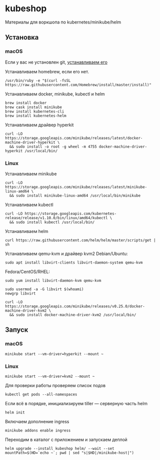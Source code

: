 # kubeshop
Материалы для воркшопа по kubernetes/minikube/helm

## Установка

### macOS

Если у вас не установлен git, [устанавливаем его](https://git-scm.com/download/mac)

Устанавливаем homebrew, если его нет.
```shell
/usr/bin/ruby -e "$(curl -fsSL https://raw.githubusercontent.com/Homebrew/install/master/install)"
```
Устанавливаем docker, minikube, kubectl и helm
```shell
brew install docker
brew cask install minikube
brew install kubernetes-cli
brew install kubernetes-helm
```
Устанавливаем драйвер hyperkit
```shell
curl -LO https://storage.googleapis.com/minikube/releases/latest/docker-machine-driver-hyperkit \
  && sudo install -o root -g wheel -m 4755 docker-machine-driver-hyperkit /usr/local/bin/
```
### Linux

Устанавливаем minikube
```shell
curl -LO https://storage.googleapis.com/minikube/releases/latest/minikube-linux-amd64 \
  && sudo install minikube-linux-amd64 /usr/local/bin/minikube
```
Устанавливаем kubectl
```shell
curl -LO https://storage.googleapis.com/kubernetes-release/release/v1.10.0/bin/linux/amd64/kubectl \
  && sudo install kubectl /usr/local/bin/ 
```
Устанавливаем helm
```shell
curl https://raw.githubusercontent.com/helm/helm/master/scripts/get | sh
```

Устанавливаем qemu-kvm и драйвер kvm2
Debian/Ubuntu:
```shell
sudo apt install libvirt-clients libvirt-daemon-system qemu-kvm
```
Fedora/CentOS/RHEL:
```shell
sudo yum install libvirt-daemon-kvm qemu-kvm
```

```shell
sudo usermod -a -G libvirt $(whoami)
newgrp libvirt
```

```shell
curl -LO https://storage.googleapis.com/minikube/releases/v0.25.0/docker-machine-driver-kvm2 \
  && sudo install docker-machine-driver-kvm2 /usr/local/bin/
```
## Запуск

### macOS
```shell
minikube start --vm-driver=hyperkit --mount ~
```

### Linux
```shell
minikube start --vm-driver=kvm2 --mount ~
```

Для проверки работы проверяем список подов
```shell
kubectl get pods --all-namespaces
```
Если всё в порядке, инициализируем tiller — серверную часть helm
```shell
helm init
```
Включаем дополнение ingress
```shell
minikube addons enable ingress
```
Переходим в каталог с приложением и запускаем деплой
```shell
helm upgrade --install kubeshop helm/ --wait --set mountPath=$(HD=`echo ~`; pwd | sed "s|$HD|/minikube-host|")
```
